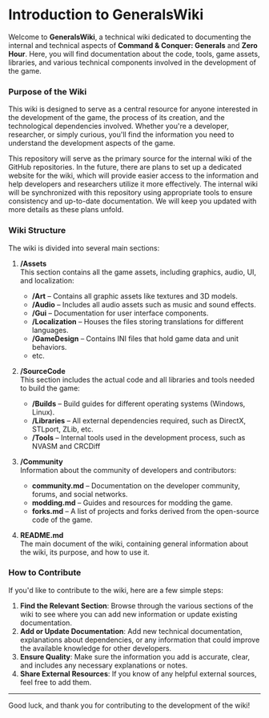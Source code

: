 # Introduction to GeneralsWiki

Welcome to **GeneralsWiki**, a technical wiki dedicated to documenting the internal and technical aspects of **Command &
Conquer: Generals** and **Zero Hour**. Here, you will find documentation about the code, tools, game assets, libraries,
and various technical components involved in the development of the game.

### Purpose of the Wiki

This wiki is designed to serve as a central resource for anyone interested in the development of the game, the process
of its creation, and the technological dependencies involved. Whether you're a developer, researcher, or simply curious,
you'll find the information you need to understand the development aspects of the game.

This repository will serve as the primary source for the internal wiki of the GitHub repositories. In the future, there
are plans to set up a dedicated website for the wiki, which will provide easier access to the information and help
developers and researchers utilize it more effectively. The internal wiki will be synchronized with this repository
using appropriate tools to ensure consistency and up-to-date documentation. We will keep you updated with more details
as these plans unfold.

### Wiki Structure

The wiki is divided into several main sections:

1. **/Assets**  
   This section contains all the game assets, including graphics, audio, UI, and localization:
    - **/Art** – Contains all graphic assets like textures and 3D models.
    - **/Audio** – Includes all audio assets such as music and sound effects.
    - **/Gui** – Documentation for user interface components.
    - **/Localization** – Houses the files storing translations for different languages.
    - **/GameDesign** – Contains INI files that hold game data and unit behaviors.
    - etc.

2. **/SourceCode**  
   This section includes the actual code and all libraries and tools needed to build the game:
    - **/Builds** – Build guides for different operating systems (Windows, Linux).
    - **/Libraries** – All external dependencies required, such as DirectX, STLport, ZLib, etc.
    - **/Tools** – Internal tools used in the development process, such as NVASM and CRCDiff

3. **/Community**  
   Information about the community of developers and contributors:
    - **community.md** – Documentation on the developer community, forums, and social networks.
    - **modding.md** – Guides and resources for modding the game.
    - **forks.md** – A list of projects and forks derived from the open-source code of the game.

4. **README.md**  
   The main document of the wiki, containing general information about the wiki, its purpose, and how to use it.

### How to Contribute

If you'd like to contribute to the wiki, here are a few simple steps:

1. **Find the Relevant Section**: Browse through the various sections of the wiki to see where you can add new
   information or update existing documentation.
2. **Add or Update Documentation**: Add new technical documentation, explanations about dependencies, or any information
   that could improve the available knowledge for other developers.
3. **Ensure Quality**: Make sure the information you add is accurate, clear, and includes any necessary explanations or
   notes.
4. **Share External Resources**: If you know of any helpful external sources, feel free to add them.

---

Good luck, and thank you for contributing to the development of the wiki!
